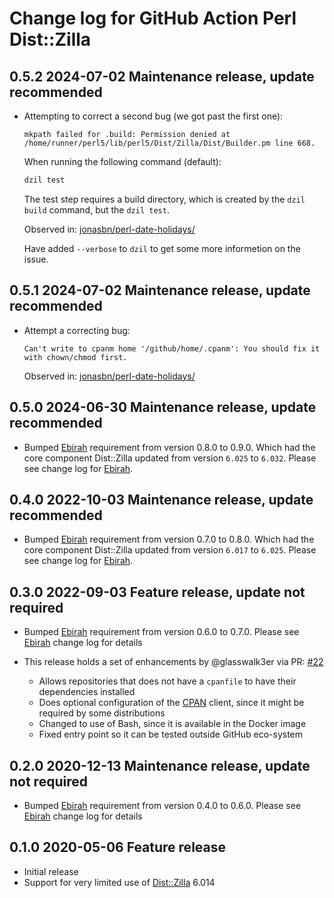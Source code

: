 # Change log for GitHub Action Perl Dist::Zilla

## 0.5.2 2024-07-02 Maintenance release, update recommended

- Attempting to correct a second bug (we got past the first one):

  `mkpath failed for .build: Permission denied at /home/runner/perl5/lib/perl5/Dist/Zilla/Dist/Builder.pm line 668.`

  When running the following command (default):

  ```bash
  dzil test
  ```

  The test step requires a build directory, which is created by the `dzil build` command, but the `dzil test`.

  Observed in: [jonasbn/perl-date-holidays/](https://github.com/jonasbn/perl-date-holidays/)

  Have added `--verbose` to `dzil` to get some more informetion on the issue.

## 0.5.1 2024-07-02 Maintenance release, update recommended

- Attempt a correcting bug:

  `Can't write to cpanm home '/github/home/.cpanm': You should fix it with chown/chmod first.`

  Observed in: [jonasbn/perl-date-holidays/](https://github.com/jonasbn/perl-date-holidays/)

## 0.5.0 2024-06-30 Maintenance release, update recommended

- Bumped [Ebirah](https://github.com/jonasbn/ebirah) requirement from version 0.8.0 to 0.9.0. Which had the core component Dist::Zilla updated from version `6.025` to `6.032`. Please see change log for [Ebirah](https://github.com/jonasbn/ebirah).

## 0.4.0 2022-10-03 Maintenance release, update recommended

- Bumped [Ebirah](https://github.com/jonasbn/ebirah) requirement from version 0.7.0 to 0.8.0. Which had the core component Dist::Zilla updated from version `6.017` to `6.025`. Please see change log for [Ebirah](https://github.com/jonasbn/ebirah).

## 0.3.0 2022-09-03 Feature release, update not required

- Bumped [Ebirah](https://github.com/jonasbn/ebirah) requirement from version 0.6.0 to 0.7.0. Please see [Ebirah](https://github.com/jonasbn/ebirah) change log for details

- This release holds a set of enhancements by @glasswalk3er via PR: [#22](https://github.com/jonasbn/github-action-perl-dist-zilla/pull/22)
  - Allows repositories that does not have a `cpanfile` to have their dependencies installed
  - Does optional configuration of the [CPAN](https://metacpan.org/pod/CPAN) client, since it might be required by some distributions
  - Changed to use of Bash, since it is available in the Docker image
  - Fixed entry point so it can be tested outside GitHub eco-system

## 0.2.0 2020-12-13 Maintenance release, update not required

- Bumped [Ebirah](https://github.com/jonasbn/ebirah) requirement from version 0.4.0 to 0.6.0. Please see [Ebirah](https://github.com/jonasbn/ebirah) change log for details

## 0.1.0 2020-05-06 Feature release

- Initial release
- Support for very limited use of [Dist::Zilla](https://metacpan.org/pod/Dist::Zilla) 6.014

